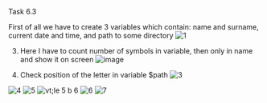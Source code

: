 Task 6.3

First of all we have to create 3 variables which contain: name and surname, current date and time, and path to some directory
![1](https://user-images.githubusercontent.com/58468159/73762848-56237280-4779-11ea-92a8-1e537a6b29c6.jpg)

3. Here I have to count number of symbols in variable, then only in name and show it on screen
![image](https://user-images.githubusercontent.com/58468159/73768519-d221b880-4781-11ea-90d8-eba3322f3654.png)

4. Check position of the letter in variable $path
![3](https://user-images.githubusercontent.com/58468159/73762852-56bc0900-4779-11ea-926c-df79b13fce55.jpg)

![4](https://user-images.githubusercontent.com/58468159/73762854-56bc0900-4779-11ea-86f1-fa32f51d2572.jpg)
![5](https://user-images.githubusercontent.com/58468159/73762842-558adc00-4779-11ea-940e-1b5868cb8adc.jpg)
![vt;le 5 b 6](https://user-images.githubusercontent.com/58468159/73762845-56237280-4779-11ea-9bab-4368208cd0d5.png)
![6](https://user-images.githubusercontent.com/58468159/73762843-558adc00-4779-11ea-9cde-c0ba8ce99ba9.jpg)
![7](https://user-images.githubusercontent.com/58468159/73762844-56237280-4779-11ea-9462-429f403805d6.jpg)
